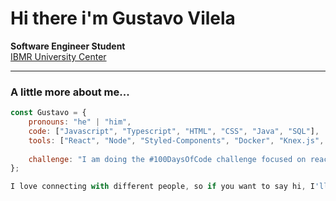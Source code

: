 # Hi there i'm Gustavo Vilela

**Software Engineer Student**  
[IBMR University Center](https://landing.ibmr.br/curso-superior/?utm_source=search&utm_medium=cpc&utm_campaign=IBMR|GRAD|TODOS|INSTITUCIONAL-251|02|05|01|02|&utm_term=cpc&utm_content=UNIFICADA&gad_source=1&gclid=Cj0KCQiArby5BhCDARIsAIJvjIRikGBcO24VcVZ_V_DyfOw6BIDzDjaZfsW0w6SvHvaB6ObgDElM8BUaAmaEEALw_wcB)   

---

### A little more about me...

```javascript
const Gustavo = {
    pronouns: "he" | "him", 
    code: ["Javascript", "Typescript", "HTML", "CSS", "Java", "SQL"],
    tools: ["React", "Node", "Styled-Components", "Docker", "Knex.js", "Zod", "Prisma"],
    
    challenge: "I am doing the #100DaysOfCode challenge focused on react and typescript"
};

I love connecting with different people, so if you want to say hi, I'll be happy to meet you more! 
